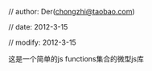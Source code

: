 // author: Der(chongzhi@taobao.com)

// date: 2012-3-15

// modify: 2012-3-15

这是一个简单的js functions集合的微型js库  
